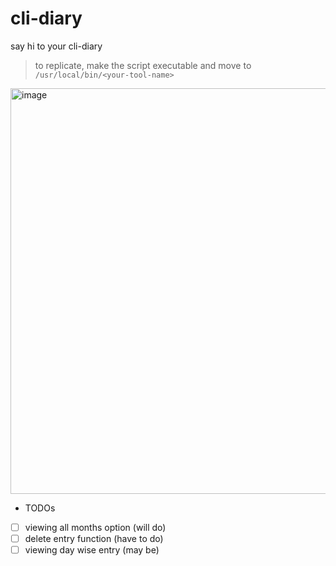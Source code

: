 # cli-diary

say hi to your cli-diary

> to replicate, make the script executable and move to `/usr/local/bin/<your-tool-name>` 
<img width="649" alt="image" src="https://github.com/user-attachments/assets/d7d819f5-6a04-4137-95ff-000911708b91">

- TODOs
- [ ] viewing all months option (will do)
- [ ] delete entry function (have to do)
- [ ] viewing day wise entry (may be)
